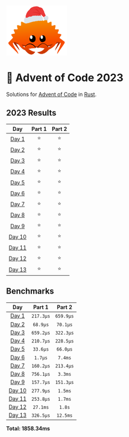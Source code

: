 <img src="./.assets/christmas_ferris.png" width="164">

# 🎄 Advent of Code 2023

Solutions for [Advent of Code](https://adventofcode.com/) in [Rust](https://www.rust-lang.org/).

<!--- advent_readme_stars table --->
## 2023 Results

| Day | Part 1 | Part 2 |
| :---: | :---: | :---: |
| [Day 1](https://adventofcode.com/2023/day/1) | ⭐ | ⭐ |
| [Day 2](https://adventofcode.com/2023/day/2) | ⭐ | ⭐ |
| [Day 3](https://adventofcode.com/2023/day/3) | ⭐ | ⭐ |
| [Day 4](https://adventofcode.com/2023/day/4) | ⭐ | ⭐ |
| [Day 5](https://adventofcode.com/2023/day/5) | ⭐ | ⭐ |
| [Day 6](https://adventofcode.com/2023/day/6) | ⭐ | ⭐ |
| [Day 7](https://adventofcode.com/2023/day/7) | ⭐ | ⭐ |
| [Day 8](https://adventofcode.com/2023/day/8) | ⭐ | ⭐ |
| [Day 9](https://adventofcode.com/2023/day/9) | ⭐ | ⭐ |
| [Day 10](https://adventofcode.com/2023/day/10) | ⭐ | ⭐ |
| [Day 11](https://adventofcode.com/2023/day/11) | ⭐ | ⭐ |
| [Day 12](https://adventofcode.com/2023/day/12) | ⭐ | ⭐ |
| [Day 13](https://adventofcode.com/2023/day/13) | ⭐ | ⭐ |
<!--- advent_readme_stars table --->

<!--- benchmarking table --->
## Benchmarks

| Day | Part 1 | Part 2 |
| :---: | :---: | :---:  |
| [Day 1](./src/bin/01.rs) | `217.3µs` | `659.9µs` |
| [Day 2](./src/bin/02.rs) | `68.9µs` | `70.1µs` |
| [Day 3](./src/bin/03.rs) | `659.2µs` | `322.3µs` |
| [Day 4](./src/bin/04.rs) | `210.7µs` | `228.5µs` |
| [Day 5](./src/bin/05.rs) | `33.6µs` | `66.0µs` |
| [Day 6](./src/bin/06.rs) | `1.7µs` | `7.4ms` |
| [Day 7](./src/bin/07.rs) | `160.2µs` | `213.4µs` |
| [Day 8](./src/bin/08.rs) | `756.1µs` | `3.3ms` |
| [Day 9](./src/bin/09.rs) | `157.7µs` | `151.3µs` |
| [Day 10](./src/bin/10.rs) | `277.9µs` | `1.5ms` |
| [Day 11](./src/bin/11.rs) | `253.8µs` | `1.7ms` |
| [Day 12](./src/bin/12.rs) | `27.1ms` | `1.8s` |
| [Day 13](./src/bin/13.rs) | `326.5µs` | `12.5ms` |

**Total: 1858.34ms**
<!--- benchmarking table --->
